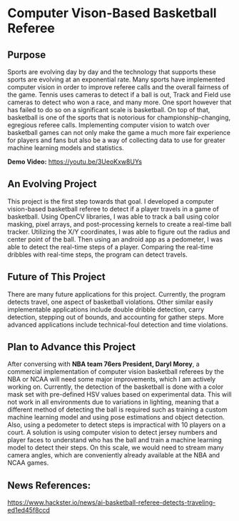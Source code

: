 # Computer Vison-Based Basketball Referee

## Purpose
Sports are evolving day by day and the technology that supports these sports are evolving at an exponential rate. Many sports have implemented computer vision in order to improve referee calls and the overall fairness of the game. Tennis uses cameras to detect if a ball is out, Track and Field use cameras to detect who won a race, and many more. One sport however that has failed to do so on a significant scale is basketball. On top of that, basketball is one of the sports that is notorious for championship-changing, egregious referee calls. Implementing computer vision to watch over basketball games can not only make the game a much more fair experience for players and fans but also be a way of collecting data to use for greater machine learning models and statistics.

**Demo Video:** https://youtu.be/3UeoKxw8UYs

## An Evolving Project
This project is the first step towards that goal. I developed a computer vision-based basketball referee to detect if a player travels in a game of basketball. Using OpenCV libraries, I was able to track a ball using color masking, pixel arrays, and post-processing kernels to create a real-time ball tracker. Utilizing the X/Y coordinates, I was able to figure out the radius and center point of the ball. Then using an android app as a pedometer, I was able to detect the real-time steps of a player. Comparing the real-time dribbles with real-time steps, the program can detect travels.

## Future of This Project
There are many future applications for this project. Currently, the program detects travel, one aspect of basketball violations. Other similar easily implementable applications include double dribble detection, carry detection, stepping out of bounds, and accounting for gather steps. More advanced applications include technical-foul detection and time violations.

## Plan to Advance this Project
After conversing with **NBA team 76ers President, Daryl Morey**, a commercial implementation of computer vision basketball referees by the NBA or NCAA will need some major improvements, which I am actively working on. Currently, the detection of the basketball is done with a color mask set with pre-defined HSV values based on experimental data. This will not work in all environments due to variations in lighting, meaning that a different method of detecting the ball is required such as training a custom machine learning model and using pose estimations and object detection. Also, using a pedometer to detect steps is impractical with 10 players on a court. A solution is using computer vision to detect jersey numbers and player faces to understand who has the ball and train a machine learning model to detect their steps. On this scale, we would need to stream many camera angles, which are conveniently already available at the NBA and NCAA games.

## News References:
https://www.hackster.io/news/ai-basketball-referee-detects-traveling-ed1ed45f8ccd
